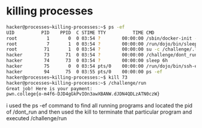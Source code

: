 # killing processes

```bash
hacker@processes~killing-processes:~$ ps -ef
UID          PID    PPID  C STIME TTY          TIME CMD
root           1       0  0 03:54 ?        00:00:00 /sbin/docker-init -- /nix/va
root           7       1  0 03:54 ?        00:00:00 /run/dojo/bin/sleep 6h
root          71       1  0 03:54 ?        00:00:00 su -c /challenge/.launcher h
hacker        73      71  0 03:54 ?        00:00:00 /challenge/dont_run
hacker        74      73  0 03:54 ?        00:00:00 sleep 6h
hacker        75       0  0 03:54 pts/0    00:00:00 /run/dojo/bin/ssh-entrypoint
hacker        94      75  0 03:55 pts/0    00:00:00 ps -ef
hacker@processes~killing-processes:~$ kill 73
hacker@processes~killing-processes:~$ /challenge/run
Great job! Here is your payment:
pwn.college{o-m4f6-DJD4gGkPvIOn3awXBANW.dJDN4QDLzATN0czW}
```

i used the ps -ef command to find all running programs and located the pid of /dont_run and then used the kill to terminate that particular program and executed /challenge/run
